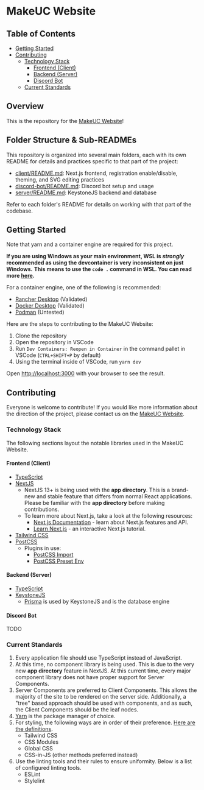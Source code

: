 # MakeUC Website

## Table of Contents

- [Getting Started](#getting-started)
- [Contributing](#contributing)
  - [Technology Stack](#technology-stack)
    - [Frontend (Client)](#frontend-client)
    - [Backend (Server)](#backend-server)
    - [Discord Bot](#discord-bot)
  - [Current Standards](#current-standards)


## Overview

This is the repository for the [MakeUC Website](https://makeuc.io)!

## Folder Structure & Sub-READMEs

This repository is organized into several main folders, each with its own README for details and practices specific to that part of the project:

- [client/README.md](client/README.md): Next.js frontend, registration enable/disable, theming, and SVG editing practices
- [discord-bot/README.md](discord-bot/README.md): Discord bot setup and usage
- [server/README.md](server/README.md): KeystoneJS backend and database

Refer to each folder's README for details on working with that part of the codebase.

## Getting Started

Note that yarn and a container engine are required for this project.

**If you are using Windows as your main environment, WSL is *strongly* recommended as using the devcontainer is very inconsistent on just Windows.**
**This means to use the `code .` command in WSL. You can read more [here](https://code.visualstudio.com/docs/remote/wsl).**

For a container engine, one of the following is recommended:
- [Rancher Desktop](https://rancherdesktop.io/) (Validated)
- [Docker Desktop](https://www.docker.com/products/docker-desktop/) (Validated)
- [Podman](https://podman.io/) (Untested)

Here are the steps to contributing to the MakeUC Website:

1. Clone the repository
2. Open the repository in VSCode
3. Run `Dev Containers: Reopen in Container` in the command pallet in VSCode (`CTRL+SHIFT+P` by default)
4. Using the terminal inside of VSCode, run `yarn dev`

Open [http://localhost:3000](http://localhost:3000) with your browser to see the result.

## Contributing

Everyone is welcome to contribute! If you would like more information about the direction of the project, please contact us on the [MakeUC Website](https://makeuc.io/).

### Technology Stack

The following sections layout the notable libraries used in the MakeUC Website.

#### Frontend (Client)

  - [TypeScript](https://www.typescriptlang.org/)
  - [NextJS](https://nextjs.org/)
    - NextJS 13+ is being used with the **app directory**. This is a brand-new and stable feature that differs from normal React applications. Please be familiar with the **app directory** before making contributions.
    - To learn more about Next.js, take a look at the following resources:
      - [Next.js Documentation](https://nextjs.org/docs) - learn about Next.js features and API.
      - [Learn Next.js](https://nextjs.org/learn) - an interactive Next.js tutorial.
  - [Tailwind CSS](https://tailwindcss.com/)
  - [PostCSS](https://postcss.org/)
    - Plugins in use:
      - [PostCSS Import](https://github.com/postcss/postcss-import#readme)
      - [PostCSS Preset Env](https://github.com/csstools/postcss-plugins/tree/main/plugin-packs/postcss-preset-env#readme)

#### Backend (Server)
  - [TypeScript](https://www.typescriptlang.org/)
  - [KeystoneJS](https://keystonejs.com/)
    - [Prisma](https://www.prisma.io/) is used by KeystoneJS and is the database engine

#### Discord Bot

TODO

### Current Standards

1. Every application file should use TypeScript instead of JavaScript.
2. At this time, no component library is being used. This is due to the very new **app directory** feature in NextJS. At this current time, every major component library does not have proper support for Server Components.
3. Server Components are preferred to Client Components. This allows the majority of the site to be rendered on the server side. Additionally, a "tree" based approach should be used with components, and as such, the Client Components should be the leaf nodes.
4. [Yarn](https://yarnpkg.com/) is the package manager of choice. 
5. For styling, the following ways are in order of their preference. [Here are the definitions](https://nextjs.org/docs/app/building-your-application/styling).
    - Tailwind CSS
    - CSS Modules
    - Global CSS
    - CSS-in-JS (other methods preferred instead)
6. Use the linting tools and their rules to ensure uniformity. Below is a list of configured linting tools.
    - ESLint
    - Stylelint
